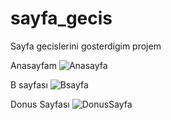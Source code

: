 # sayfa_gecis

Sayfa gecislerini gosterdigim projem

Anasayfam
![Anasayfa](https://github.com/ebcengiz/sayfa_gecis/assets/99767648/5c4f3edf-b73d-4006-9d72-9fa913705300)

B sayfası
![Bsayfa](https://github.com/ebcengiz/sayfa_gecis/assets/99767648/fea640d0-7881-45eb-b082-49584d1378f5)

Donus Sayfası
![DonusSayfa](https://github.com/ebcengiz/sayfa_gecis/assets/99767648/c7066bb3-ec98-46bf-b18c-0724097cf4a9)


